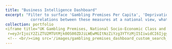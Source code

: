 ```yaml
---
title: "Business Intelligence Dashboard"
excerpt: "Filter to surface 'Gambling Premises Per Capita', 'Deprivation Rank (IMD Rank 2019)' and the majority 'National Socio-Econoic Class' in your constituency. Navigate to the relationships views, to view the     
           correlations between these measures at a national view, what does this mean for your local community? [Visit Dashboard Here](https://app.powerbi.com/view?r=eyJrIjoiY2ZiZTU2MTUtMjk0OS00ZDJiLWEwMGItNzZiYzg3YTYzMjI5IiwidCI6IjgyMmRkYmEwLWFkNjAtNDE2Zi1iNDRlLTEwMzdlNzRkNTI5OSJ9) [![Dashboard Thumbnail](/images/gambling_premises_dashboard_custom_search_thumbnail.png)](https://app.powerbi.com/view?r=eyJrIjoiY2ZiZTU2MTUtMjk0OS00ZDJiLWEwMGItNzZiYzg3YTYzMjI5IiwidCI6IjgyMmRkYmEwLWFkNjAtNDE2Zi1iNDRlLTEwMzdlNzRkNTI5OSJ9)"
collection: portfolio
<iframe title="UK Gambling Premises, National Socio-Economic Class and Deprivation Dashboard" width="600" height="373.5" src="https://app.powerbi.com/view? 
 r=eyJrIjoiY2ZiZTU2MTUtMjk0OS00ZDJiLWEwMGItNzZiYzg3YTYzMjI5IiwidCI6IjgyMmRkYmEwLWFkNjAtNDE2Zi1iNDRlLTEwMzdlNzRkNTI5OSJ9" frameborder="0" allowFullScreen="true"></iframe>
 <!-- <br/><img src='/images/gambling_premises_dashboard_custom_search_thumbnail.png'> -->
---
```

